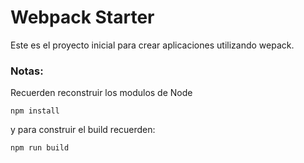# Webpack Starter

Este es el proyecto inicial para crear aplicaciones utilizando wepack.

### Notas:
Recuerden reconstruir los modulos de Node
```
npm install
```

y para construir  el build recuerden:
```
npm run build
```